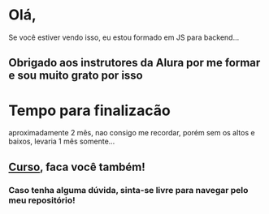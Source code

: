 # **Olá,**
Se você estiver vendo isso, eu estou formado em JS para backend...
## **Obrigado aos instrutores da Alura por me formar e sou muito grato por isso**

# **Tempo para finalizacão**
aproximadamente 2 mês, nao consigo me recordar, porém sem os altos e baixos, levaria 1 mês somente...

## [Curso](https://cursos.alura.com.br/formacao-js-backend), faca você também!

### Caso tenha alguma dúvida, sinta-se livre para navegar pelo meu repositório!
